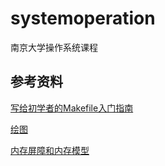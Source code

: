 # systemoperation
南京大学操作系统课程


## 参考资料

[写给初学者的Makefile入门指南](https://zhuanlan.zhihu.com/p/618350718)

[绘图](https://www.drawio.com/)

[内存屏障和内存模型](https://sf-zhou.github.io/programming/memory_barrier.html)